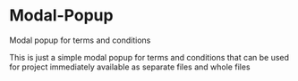 # Modal-Popup
Modal popup for terms and conditions

This is just a simple modal popup for terms and conditions that can be used for project immediately
available as separate files and whole files
